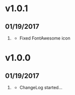 # v1.0.1
## 01/19/2017

1. [](#improved)
    * Fixed FontAwesome icon

# v1.0.0
## 01/19/2017

1. [](#new)
    * ChangeLog started...
